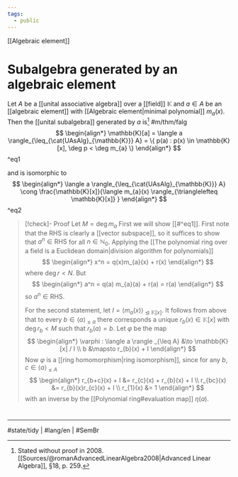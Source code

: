 ```yaml
---
tags:
  - public
---
```

[[Algebraic element]]
# Subalgebra generated by an algebraic element

Let $A$ be a [[unital associative algebra]] over a [[field]] $\mathbb{K}$ and $a \in A$ be an [[algebraic element]] with [[Algebraic element|minimal polynomial]] $m_{a}(x)$.
Then the [[unital subalgebra]] generated by $a$ is[^2008] #m/thm/falg 
$$
\begin{align*}
\mathbb{K}[a] =
\langle a \rangle_{\leq_{\cat{UAsAlg}_{\mathbb{K}}} A} = \{ p(a) : p(x) \in \mathbb{K}[x], \deg p < \deg m_{a} \}
\end{align*}
$$ 
^eq1

and is isomorphic to
$$
\begin{align*}
\langle a \rangle_{\leq_{\cat{UAsAlg}_{\mathbb{K}}} A}  \cong \frac{\mathbb{K}[x]}{\langle m_{a}(x) \rangle_{\trianglelefteq \mathbb{K}[x]} }
\end{align*}
$$
^eq2

> [!check]- Proof
> Let $M = \deg m_{a}$
> First we will show [[#^eq1]].
> First note that the RHS is clearly a [[vector subspace]],
> so it suffices to show that $a^n \in \mathrm{RHS}$ for all $n \in \mathbb{N}_{0}$.
> Applying the [[The polynomial ring over a field is a Euclidean domain|division algorithm for polynomials]]
> $$
> \begin{align*}
> x^n = q(x)m_{a}(x) + r(x)
> \end{align*}
> $$
> where $\deg r < N$.
> But
> $$
> \begin{align*}
> a^n = q(a) m_{a}(a) + r(a) = r(a)
> \end{align*}
> $$
> so $a^n \in \mathrm{RHS}$.
> 
> For the second statement, let $I = \langle m_{a}(x) \rangle_{\trianglelefteq \mathbb{K}[x]}$.
> It follows from above that to every $b \in \langle a \rangle_{\leq a}$ there corresponds a unique $r_{b}(x) \in \mathbb{K}[x]$ with $\deg r_{b} < M$ such that $r_{b}(a) = b$.
> Let $\varphi$ be the map
> $$
> \begin{align*}
> \varphi : \langle a \rangle _{\leq A} &\to \mathbb{K}[x] / I \\
> b &\mapsto r_{b}(x) + I
> \end{align*}
> $$
> Now $\varphi$ is a [[ring homomorphism|ring isomorphism]], since for any $b,c \in \langle a \rangle_{\leq A}$
> $$
> \begin{align*}
> r_{b+c}(x) + I &= r_{c}(x) + r_{b}(x) + I \\
> r_{bc}(x) &= r_{b}(x)r_{c}(x) + I \\
> r_{1}(x) &= 1
> \end{align*}
> $$
> with an inverse by the [[Polynomial ring#evaluation map]] $\eta(a)$. <span class="QED"/>


  [^2008]: Stated without proof in 2008\. [[Sources/@romanAdvancedLinearAlgebra2008|Advanced Linear Algebra]], §18, p. 259.

#
---
#state/tidy | #lang/en | #SemBr

